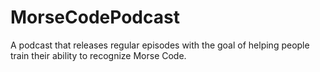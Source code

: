 # MorseCodePodcast
A podcast that releases regular episodes with the goal of helping people train their ability to recognize Morse Code.
